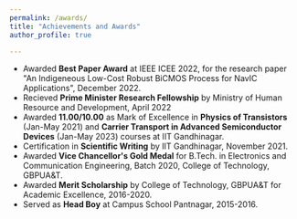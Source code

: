 ```yaml
---
permalink: /awards/
title: "Achievements and Awards"
author_profile: true

---
```


* Awarded **Best Paper Award** at IEEE ICEE 2022, for the research paper "An Indigeneous Low-Cost Robust BiCMOS Process for NavIC Applications", December 2022. 
* Recieved **Prime Minister Research Fellowship** by Ministry of Human Resource and Development, April 2022
* Awarded **11.00/10.00** as Mark of Excellence in **Physics of Transistors** (Jan-May 2021) and **Carrier Transport in Advanced Semiconductor Devices** (Jan-May 2023) courses at IIT Gandhinagar.  
* Certification in **Scientific Writing** by IIT Gandhinagar, November 2021.   
* Awarded **Vice Chancellor's Gold Medal** for B.Tech. in Electronics and Communication Engineering, Batch 2020, College of Technology, GBPUA&T.
* Awarded **Merit Scholarship** by College of Technology, GBPUA&T for Academic Excellence, 2016-2020.
* Served as **Head Boy** at Campus School Pantnagar, 2015-2016.

